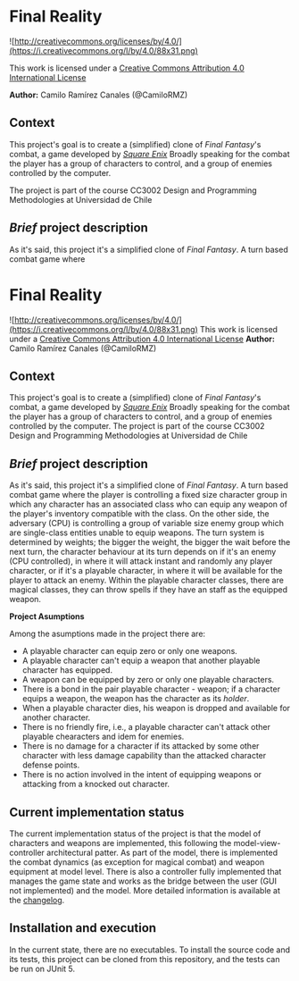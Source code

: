 Final Reality
=============

![http://creativecommons.org/licenses/by/4.0/](https://i.creativecommons.org/l/by/4.0/88x31.png)

This work is licensed under a 
[Creative Commons Attribution 4.0 International License](http://creativecommons.org/licenses/by/4.0/)

**Author:** Camilo Ramírez Canales (@CamiloRMZ)

Context
-------

This project's goal is to create a (simplified) clone of _Final Fantasy_'s combat, a game developed
by [_Square Enix_](https://www.square-enix.com)
Broadly speaking for the combat the player has a group of characters to control, and a group of 
enemies controlled by the computer.

The project is part of the course CC3002 Design and Programming Methodologies at Universidad de Chile

**_Brief_ project description**
-------------------------------
As it's said, this project it's a simplified clone of _Final Fantasy_. A turn based combat game where

Final Reality
=============
![http://creativecommons.org/licenses/by/4.0/](https://i.creativecommons.org/l/by/4.0/88x31.png)
This work is licensed under a 
[Creative Commons Attribution 4.0 International License](http://creativecommons.org/licenses/by/4.0/)
**Author:** Camilo Ramírez Canales (@CamiloRMZ)

Context
-------
This project's goal is to create a (simplified) clone of _Final Fantasy_'s combat, a game developed
by [_Square Enix_](https://www.square-enix.com)
Broadly speaking for the combat the player has a group of characters to control, and a group of 
enemies controlled by the computer.
The project is part of the course CC3002 Design and Programming Methodologies at Universidad de Chile

**_Brief_ project description**
-------------------------------
As it's said, this project it's a simplified clone of _Final Fantasy_. A turn based combat game where
the player is controlling a fixed size character group in which any character has an associated class
who can equip any weapon of the player's inventory compatible with the class. On the other side, the
adversary (CPU) is controlling a group of variable size enemy group which are single-class entities
unable to equip weapons.
The turn system is determined by weights; the bigger the weight, the bigger the wait before the next
turn, the character behaviour at its turn depends on if it's an enemy (CPU controlled), in where it will
attack instant and randomly any player character, or if it's a playable character, in where it will
be available for the player to attack an enemy.
Within the playable character classes, there are magical classes, they can throw spells if they have
an staff as the equipped weapon.

**Project Asumptions**

Among the asumptions made in the project there are:
- A playable character can equip zero or only one weapons.
- A playable character can't equip a weapon that another playable character has equipped.
- A weapon can be equipped by zero or only one playable characters.
- There is a bond in the pair playable character - weapon; if a character equips a weapon, the weapon has the character as its _holder_.
- When a playable character dies, his weapon is dropped and available for another character.
- There is no friendly fire, i.e., a playable character can't attack other playable chearacters and idem for enemies.
- There is no damage for a character if its attacked by some other character with less damage capability than the attacked character defense points.
- There is no action involved in the intent of equipping weapons or attacking from a knocked out character.

**Current implementation status**
---------------------------------
The current implementation status of the project is that the model of characters and weapons are
implemented, this following the model-view-controller architectural patter. As part of the model,
there is implemented the combat dynamics (as exception for magical combat) and weapon equipment at
model level. There is also a controller fully implemented that manages the game state and works as
the bridge between the user (GUI not implemented) and the model. More detailed information is
available at the [changelog](ChangeLog.md).

**Installation and execution**
------------------------------
In the current state, there are no executables. To install the source code and its tests, this project
can be cloned from this repository, and the tests can be run on JUnit 5.
